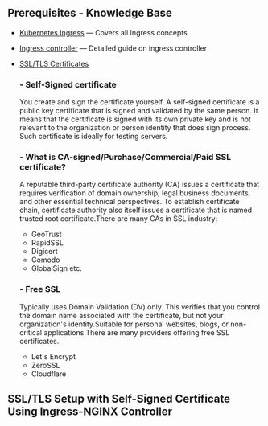
## Prerequisites - Knowledge Base

- [Kubernetes Ingress](https://github.com/saifulislam88/kubernetes/blob/main/A.Kubernetes-principle-concept/(A).Kubernetes%20Principle%20&%20Concept.md#ingressresource) — Covers all Ingress concepts
- [Ingress controller](https://github.com/saifulislam88/kubernetes/blob/main/A.Kubernetes-principle-concept/(A).Kubernetes%20Principle%20&%20Concept.md#ingress-controller) — Detailed guide on ingress controller
- [SSL/TLS Certificates](https://www.hostinger.com/tutorials/what-is-ssl)

   ### - Self-Signed certificate

  You create and sign the certificate yourself. A self-signed certificate is a public key certificate that is signed and validated by the same person. It means that the certificate is signed with its 
  own private key and is not relevant to the organization or person identity that does sign process. Such certificate is ideally for testing servers.

   ### - What is CA-signed/Purchase/Commercial/Paid SSL certificate? 

  A reputable third-party certificate authority (CA) issues a certificate that requires verification of domain ownership, legal business documents, and other essential technical perspectives. To 
  establish certificate chain, certificate authority also itself issues a certificate that is named trusted root certificate.There are many CAs in SSL industry:

  - GeoTrust
  - RapidSSL
  - Digicert
  - Comodo
  - GlobalSign etc.

   ### - Free SSL

  Typically uses Domain Validation (DV) only. This verifies that you control the domain name associated with the certificate, but not your organization's identity.Suitable for personal websites, blogs, 
  or non-critical applications.There are many providers offering free SSL certificates.

  - Let's Encrypt
  - ZeroSSL
  - Cloudflare


## SSL/TLS Setup with Self-Signed Certificate Using Ingress-NGINX Controller

